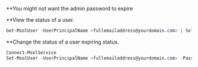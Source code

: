 
**You might not want the admin password to expire

**View the status of a user.

```PowerShell
Get-MsolUser -UserPrincipalName <fullemailaddress@yourdomain.com> | Select PasswordNeverExpires
```

**Change the status of a user expiring status.

```PowerShell
Connect-MsolService
Set-MsolUser -UserPrincipalName <fullemailaddress@yourdomain.com> -PasswordNeverExpires $true
```

